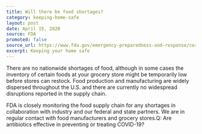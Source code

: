 ```yaml
---
title: Will there be food shortages?
category: keeping-home-safe
layout: post
date: April 15, 2020
source: FDA
promoted: false
source_url: https://www.fda.gov/emergency-preparedness-and-response/coronavirus-disease-2019-covid-19/coronavirus-disease-2019-covid-19-frequently-asked-questions
excerpt: Keeping your home safe
---
```


There are no nationwide shortages of food, although in some cases the inventory of certain foods at your grocery store might be temporarily low before stores can restock. Food production and manufacturing are widely dispersed throughout the U.S. and there are currently no widespread disruptions reported in the supply chain.

FDA is closely monitoring the food supply chain for any shortages in collaboration with industry and our federal and state partners. We are in regular contact with food manufacturers and grocery stores.Q: Are antibiotics effective in preventing or treating COVID-19?